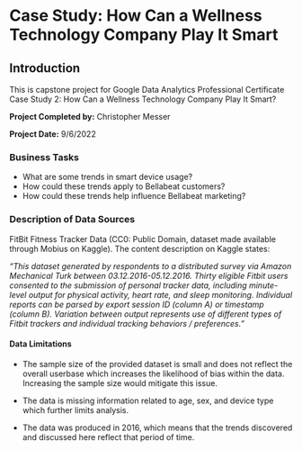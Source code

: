 # Case Study: How Can a Wellness Technology Company Play It Smart

## Introduction

This is capstone project for Google Data Analytics Professional Certificate Case Study 2: How Can a Wellness Technology Company Play It Smart?


**Project Completed by:** Christopher Messer

**Project Date:** 9/6/2022

### Business Tasks

-	What are some trends in smart device usage?
-	How could these trends apply to Bellabeat customers?
-	How could these trends help influence Bellabeat marketing?

### Description of Data Sources
FitBit Fitness Tracker Data (CC0: Public Domain, dataset made available through Mobius on Kaggle). 
The content description on Kaggle states:

*“This dataset generated by respondents to a distributed survey via Amazon Mechanical Turk between 03.12.2016-05.12.2016. Thirty eligible Fitbit users consented to the submission of personal tracker data, including minute-level output for physical activity, heart rate, and sleep monitoring. Individual reports can be parsed by export session ID (column A) or timestamp (column B). Variation between output represents use of different types of Fitbit trackers and individual tracking behaviors / preferences.”*

#### Data Limitations

- The sample size of the provided dataset is small and does not reflect the overall userbase which increases the likelihood of bias within the data.  Increasing the sample size would mitigate this issue.

- The data is missing information related to age, sex, and device type which further limits analysis.

- The data was produced in 2016, which means that the trends discovered and discussed here reflect that period of time.

